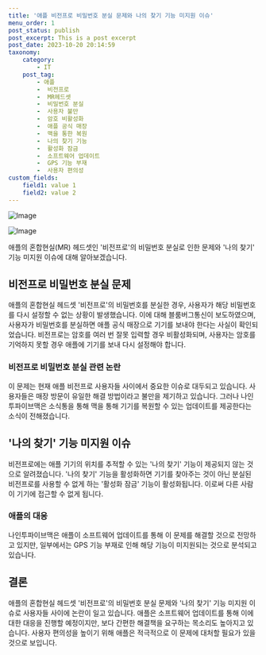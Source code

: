 ```yaml
---
title: '애플 비전프로 비밀번호 분실 문제와 나의 찾기 기능 미지원 이슈'
menu_order: 1
post_status: publish
post_excerpt: This is a post excerpt
post_date: 2023-10-20 20:14:59
taxonomy:
    category:
        - IT
    post_tag:
        - 애플
        -  비전프로
        -  MR헤드셋
        -  비밀번호 분실
        -  사용자 불만
        -  암호 비활성화
        -  애플 공식 매장
        -  맥을 통한 복원
        -  나의 찾기 기능
        -  활성화 잠금
        -  소프트웨어 업데이트
        -  GPS 기능 부재
        -  사용자 편의성
custom_fields:
    field1: value 1
    field2: value 2
---
```


![Image](https://imgnews.pstatic.net/image/092/2024/02/06/0002320608_001_20240206165201193.jpg?type=w647)

![Image](https://imgnews.pstatic.net/image/092/2024/02/06/0002320608_002_20240206165201241.jpg?type=w647)


애플의 혼합현실(MR) 헤드셋인 '비전프로'의 비밀번호 분실로 인한 문제와 '나의 찾기' 기능 미지원 이슈에 대해 알아보겠습니다.

## 비전프로 비밀번호 분실 문제
애플의 혼합현실 헤드셋 '비전프로'의 비밀번호를 분실한 경우, 사용자가 해당 비밀번호를 다시 설정할 수 없는 상황이 발생했습니다. 이에 대해 블룸버그통신이 보도하였으며, 사용자가 비밀번호를 분실하면 애플 공식 매장으로 기기를 보내야 한다는 사실이 확인되었습니다. 비전프로는 암호를 여러 번 잘못 입력할 경우 비활성화되며, 사용자는 암호를 기억하지 못할 경우 애플에 기기를 보내 다시 설정해야 합니다.

### 비전프로 비밀번호 분실 관련 논란
이 문제는 현재 애플 비전프로 사용자들 사이에서 중요한 이슈로 대두되고 있습니다. 사용자들은 매장 방문이 유일한 해결 방법이라고 불만을 제기하고 있습니다. 그러나 나인투파이브맥은 소식통을 통해 맥을 통해 기기를 복원할 수 있는 업데이트를 제공한다는 소식이 전해졌습니다.

## '나의 찾기' 기능 미지원 이슈
비전프로에는 애플 기기의 위치를 추적할 수 있는 '나의 찾기' 기능이 제공되지 않는 것으로 알려졌습니다. '나의 찾기' 기능을 활성화하면 기기를 찾아주는 것이 아닌 분실된 비전프로를 사용할 수 없게 하는 '활성화 잠금' 기능이 활성화됩니다. 이로써 다른 사람이 기기에 접근할 수 없게 됩니다.

### 애플의 대응
나인투파이브맥은 애플이 소프트웨어 업데이트를 통해 이 문제를 해결할 것으로 전망하고 있지만, 일부에서는 GPS 기능 부재로 인해 해당 기능이 미지원되는 것으로 분석되고 있습니다.

## 결론
애플의 혼합현실 헤드셋 '비전프로'의 비밀번호 분실 문제와 '나의 찾기' 기능 미지원 이슈로 사용자들 사이에 논란이 일고 있습니다. 애플은 소프트웨어 업데이트를 통해 이에 대한 대응을 진행할 예정이지만, 보다 간편한 해결책을 요구하는 목소리도 높아지고 있습니다. 사용자 편의성을 높이기 위해 애플은 적극적으로 이 문제에 대처할 필요가 있을 것으로 보입니다.

